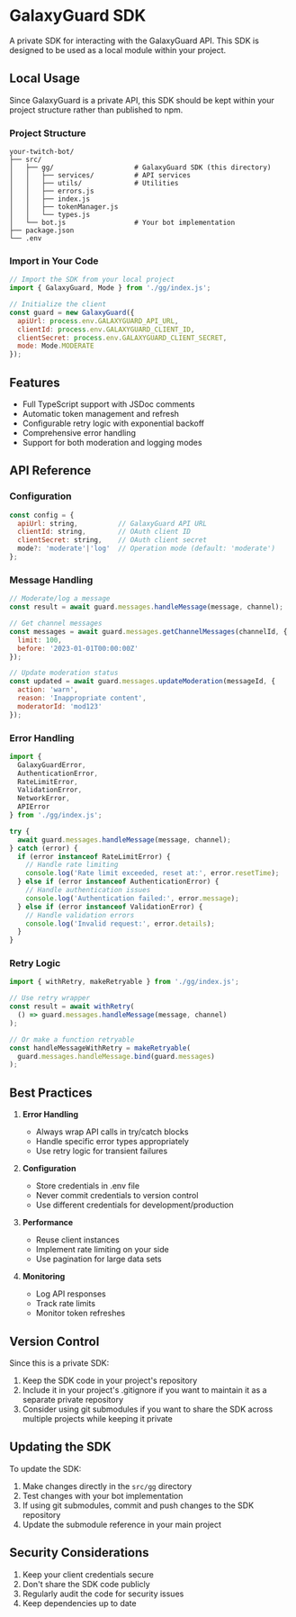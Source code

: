 # GalaxyGuard SDK

A private SDK for interacting with the GalaxyGuard API. This SDK is designed to be used as a local module within your project.

## Local Usage

Since GalaxyGuard is a private API, this SDK should be kept within your project structure rather than published to npm.

### Project Structure

```
your-twitch-bot/
├── src/
│   ├── gg/                    # GalaxyGuard SDK (this directory)
│   │   ├── services/          # API services
│   │   ├── utils/             # Utilities
│   │   ├── errors.js         
│   │   ├── index.js          
│   │   ├── tokenManager.js   
│   │   └── types.js         
│   └── bot.js                 # Your bot implementation
├── package.json
└── .env
```

### Import in Your Code

```javascript
// Import the SDK from your local project
import { GalaxyGuard, Mode } from './gg/index.js';

// Initialize the client
const guard = new GalaxyGuard({
  apiUrl: process.env.GALAXYGUARD_API_URL,
  clientId: process.env.GALAXYGUARD_CLIENT_ID,
  clientSecret: process.env.GALAXYGUARD_CLIENT_SECRET,
  mode: Mode.MODERATE
});
```

## Features

- Full TypeScript support with JSDoc comments
- Automatic token management and refresh
- Configurable retry logic with exponential backoff
- Comprehensive error handling
- Support for both moderation and logging modes

## API Reference

### Configuration

```javascript
const config = {
  apiUrl: string,          // GalaxyGuard API URL
  clientId: string,        // OAuth client ID
  clientSecret: string,    // OAuth client secret
  mode?: 'moderate'|'log'  // Operation mode (default: 'moderate')
};
```

### Message Handling

```javascript
// Moderate/log a message
const result = await guard.messages.handleMessage(message, channel);

// Get channel messages
const messages = await guard.messages.getChannelMessages(channelId, {
  limit: 100,
  before: '2023-01-01T00:00:00Z'
});

// Update moderation status
const updated = await guard.messages.updateModeration(messageId, {
  action: 'warn',
  reason: 'Inappropriate content',
  moderatorId: 'mod123'
});
```

### Error Handling

```javascript
import { 
  GalaxyGuardError,
  AuthenticationError,
  RateLimitError,
  ValidationError,
  NetworkError,
  APIError
} from './gg/index.js';

try {
  await guard.messages.handleMessage(message, channel);
} catch (error) {
  if (error instanceof RateLimitError) {
    // Handle rate limiting
    console.log('Rate limit exceeded, reset at:', error.resetTime);
  } else if (error instanceof AuthenticationError) {
    // Handle authentication issues
    console.log('Authentication failed:', error.message);
  } else if (error instanceof ValidationError) {
    // Handle validation errors
    console.log('Invalid request:', error.details);
  }
}
```

### Retry Logic

```javascript
import { withRetry, makeRetryable } from './gg/index.js';

// Use retry wrapper
const result = await withRetry(
  () => guard.messages.handleMessage(message, channel)
);

// Or make a function retryable
const handleMessageWithRetry = makeRetryable(
  guard.messages.handleMessage.bind(guard.messages)
);
```

## Best Practices

1. **Error Handling**
   - Always wrap API calls in try/catch blocks
   - Handle specific error types appropriately
   - Use retry logic for transient failures

2. **Configuration**
   - Store credentials in .env file
   - Never commit credentials to version control
   - Use different credentials for development/production

3. **Performance**
   - Reuse client instances
   - Implement rate limiting on your side
   - Use pagination for large data sets

4. **Monitoring**
   - Log API responses
   - Track rate limits
   - Monitor token refreshes

## Version Control

Since this is a private SDK:

1. Keep the SDK code in your project's repository
2. Include it in your project's .gitignore if you want to maintain it as a separate private repository
3. Consider using git submodules if you want to share the SDK across multiple projects while keeping it private

## Updating the SDK

To update the SDK:

1. Make changes directly in the `src/gg` directory
2. Test changes with your bot implementation
3. If using git submodules, commit and push changes to the SDK repository
4. Update the submodule reference in your main project

## Security Considerations

1. Keep your client credentials secure
2. Don't share the SDK code publicly
3. Regularly audit the code for security issues
4. Keep dependencies up to date
